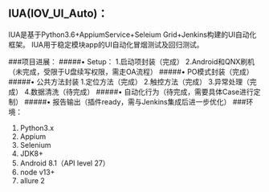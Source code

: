 ## IUA(IOV_UI_Auto)：
IUA是基于Python3.6+AppiumService+Seleium Grid+Jenkins构建的UI自动化框架。
IUA用于稳定模块app的UI自动化冒烟测试及回归测试。

###项目进展：
#####•	Setup：
           1.启动项封装（完成）
           2.Android和QNX刷机（未完成，受限于U盘续写权限，需走OA流程）
#####•	PO模式封装（完成）
#####•	公共方法封装
          1.定位方法（完成）
          2.触控方法（完成）
          3.异常处理（完成）
          4.数据清洗（待完成）
#####•	自动化行为（待完成，需要具体Case进行定制）
#####•	报告输出（插件ready，需与Jenkins集成后进一步优化）
###环境：
1.	Python3.x
2.	Appium
3.	Selenium
4.	JDK8+
5.	Android 8.1（API level 27）
6.	node v13+
7.  allure 2